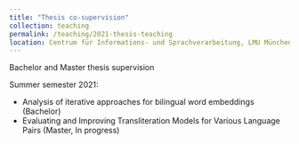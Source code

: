 ```yaml
---
title: "Thesis co-supervision"
collection: teaching
permalink: /teaching/2021-thesis-teaching
location: Centrum für Informations- und Sprachverarbeitung, LMU München
---
```


Bachelor and Master thesis supervision


Summer semester 2021:
* Analysis of iterative approaches for bilingual word embeddings (Bachelor)
* Evaluating and Improving Transliteration Models for Various Language Pairs (Master, In progress)
